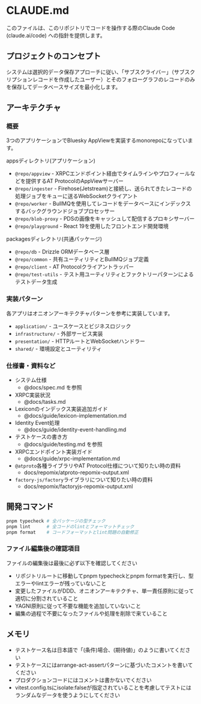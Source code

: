 # CLAUDE.md

このファイルは、このリポジトリでコードを操作する際のClaude Code (claude.ai/code) への指針を提供します。

## プロジェクトのコンセプト

システムは選択的データ保存アプローチに従い、「サブスクライバー」（サブスクリプションレコードを作成したユーザー）とそのフォローグラフのレコードのみを保存してデータベースサイズを最小化します。

## アーキテクチャ

### 概要

3つのアプリケーションでBluesky AppViewを実装するmonorepoになっています。

appsディレクトリ(アプリケーション)

- `@repo/appview` - XRPCエンドポイント経由でタイムラインやプロフィールなどを提供するAT ProtocolのAppViewサーバー
- `@repo/ingester` - Firehose(Jetstream)と接続し、送られてきたレコードの処理ジョブをキューに送るWebSocketクライアント
- `@repo/worker` - BullMQを使用してレコードをデータベースにインデックスするバックグラウンドジョブプロセッサー
- `@repo/blob-proxy` - PDSの画像をキャッシュして配信するプロキシサーバー
- `@repo/playground` - React 19を使用したフロントエンド開発環境

packagesディレクトリ(共通パッケージ)

- `@repo/db` - Drizzle ORMデータベース層
- `@repo/common` - 共有ユーティリティとBullMQジョブ定義
- `@repo/client` - AT Protocolクライアントラッパー
- `@repo/test-utils` - テスト用ユーティリティとファクトリーパターンによるテストデータ生成

### 実装パターン

各アプリはオニオンアーキテクチャパターンを参考に実装しています。

- `application/` - ユースケースとビジネスロジック
- `infrastructure/` - 外部サービス実装
- `presentation/` - HTTPルートとWebSocketハンドラー
- `shared/` - 環境設定とユーティリティ

### 仕様書・資料など

- システム仕様
  - @docs/spec.md を参照
- XRPC実装状況
  - @docs/tasks.md
- Lexiconのインデックス実装追加ガイド
  - @docs/guide/lexicon-implementation.md
- Identity Event処理
  - @docs/guide/identity-event-handling.md
- テストケースの書き方
  - @docs/guide/testing.md を参照
- XRPCエンドポイント実装ガイド
  - @docs/guide/xrpc-implementation.md
- `@atproto`各種ライブラリやAT Protocol仕様について知りたい時の資料
  - docs/repomix/atproto-repomix-output.xml
- `factory-js/factory`ライブラリについて知りたい時の資料
  - docs/repomix/factoryjs-repomix-output.xml

## 開発コマンド

```bash
pnpm typecheck # 全パッケージの型チェック
pnpm lint      # 全コードのlintとフォーマットチェック
pnpm format    # コードフォーマットとlint問題の自動修正
```

### ファイル編集後の確認項目

ファイルの編集後は最後に必ず以下を確認してください

- リポジトリルートに移動してpnpm typecheckとpnpm formatを実行し、型エラーやlintエラーが残っていないこと
- 変更したファイルがDDD、オニオンアーキテクチャ、単一責任原則に従って適切に分割されていること
- YAGNI原則に従って不要な機能を追加していないこと
- 編集の過程で不要になったファイルや処理を削除で来ていること

## メモリ

- テストケース名は日本語で「(条件)場合、(期待値)」のように書いてください
- テストケースにはarrange-act-assertパターンに基づいたコメントを書いてください
- プロダクションコードにはコメントは書かないでください
- vitest.config.tsにisolate:falseが指定されていることを考慮してテストにはランダムなデータを使うようにしてください
